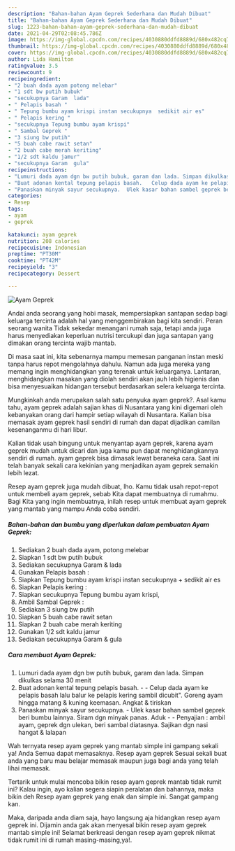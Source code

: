 ```yaml
---
description: "Bahan-bahan Ayam Geprek Sederhana dan Mudah Dibuat"
title: "Bahan-bahan Ayam Geprek Sederhana dan Mudah Dibuat"
slug: 1223-bahan-bahan-ayam-geprek-sederhana-dan-mudah-dibuat
date: 2021-04-29T02:08:45.786Z
image: https://img-global.cpcdn.com/recipes/4030880ddfd8889d/680x482cq70/ayam-geprek-foto-resep-utama.jpg
thumbnail: https://img-global.cpcdn.com/recipes/4030880ddfd8889d/680x482cq70/ayam-geprek-foto-resep-utama.jpg
cover: https://img-global.cpcdn.com/recipes/4030880ddfd8889d/680x482cq70/ayam-geprek-foto-resep-utama.jpg
author: Lida Hamilton
ratingvalue: 3.5
reviewcount: 9
recipeingredient:
- "2 buah dada ayam potong melebar"
- "1 sdt bw putih bubuk"
- "secukupnya Garam  lada"
- " Pelapis basah "
- " Tepung bumbu ayam krispi instan secukupnya  sedikit air es"
- " Pelapis kering "
- "secukupnya Tepung bumbu ayam krispi"
- " Sambal Geprek "
- "3 siung bw putih"
- "5 buah cabe rawit setan"
- "2 buah cabe merah keriting"
- "1/2 sdt kaldu jamur"
- "secukupnya Garam  gula"
recipeinstructions:
- "Lumuri dada ayam dgn bw putih bubuk, garam dan lada. Simpan dikulkas selama 30 menit"
- "Buat adonan kental tepung pelapis basah.   Celup dada ayam ke pelapis basah lalu balur ke pelapis kering sambil dicubit&#34;. Goreng ayam hingga matang &amp; kuning keemasan. Angkat &amp; tiriskan"
- "Panaskan minyak sayur secukupnya.  Ulek kasar bahan sambel geprek beri bumbu lainnya. Siram dgn minyak panas. Aduk   Penyajian : ambil ayam, geprek dgn ulekan, beri sambal diatasnya. Sajikan dgn nasi hangat &amp; lalapan"
categories:
- Resep
tags:
- ayam
- geprek

katakunci: ayam geprek 
nutrition: 208 calories
recipecuisine: Indonesian
preptime: "PT30M"
cooktime: "PT42M"
recipeyield: "3"
recipecategory: Dessert

---
```



![Ayam Geprek](https://img-global.cpcdn.com/recipes/4030880ddfd8889d/680x482cq70/ayam-geprek-foto-resep-utama.jpg)

Andai anda seorang yang hobi masak, mempersiapkan santapan sedap bagi keluarga tercinta adalah hal yang menggembirakan bagi kita sendiri. Peran seorang  wanita Tidak sekedar menangani rumah saja, tetapi anda juga harus menyediakan keperluan nutrisi tercukupi dan juga santapan yang dimakan orang tercinta wajib mantab.

Di masa  saat ini, kita sebenarnya mampu memesan panganan instan meski tanpa harus repot mengolahnya dahulu. Namun ada juga mereka yang memang ingin menghidangkan yang terenak untuk keluarganya. Lantaran, menghidangkan masakan yang diolah sendiri akan jauh lebih higienis dan bisa menyesuaikan hidangan tersebut berdasarkan selera keluarga tercinta. 



Mungkinkah anda merupakan salah satu penyuka ayam geprek?. Asal kamu tahu, ayam geprek adalah sajian khas di Nusantara yang kini digemari oleh kebanyakan orang dari hampir setiap wilayah di Nusantara. Kalian bisa memasak ayam geprek hasil sendiri di rumah dan dapat dijadikan camilan kesenanganmu di hari libur.

Kalian tidak usah bingung untuk menyantap ayam geprek, karena ayam geprek mudah untuk dicari dan juga kamu pun dapat menghidangkannya sendiri di rumah. ayam geprek bisa dimasak lewat beraneka cara. Saat ini telah banyak sekali cara kekinian yang menjadikan ayam geprek semakin lebih lezat.

Resep ayam geprek juga mudah dibuat, lho. Kamu tidak usah repot-repot untuk membeli ayam geprek, sebab Kita dapat membuatnya di rumahmu. Bagi Kita yang ingin membuatnya, inilah resep untuk membuat ayam geprek yang mantab yang mampu Anda coba sendiri.

<!--inarticleads1-->

##### Bahan-bahan dan bumbu yang diperlukan dalam pembuatan Ayam Geprek:

1. Sediakan 2 buah dada ayam, potong melebar
1. Siapkan 1 sdt bw putih bubuk
1. Sediakan secukupnya Garam &amp; lada
1. Gunakan  Pelapis basah :
1. Siapkan  Tepung bumbu ayam krispi instan secukupnya + sedikit air es
1. Siapkan  Pelapis kering :
1. Siapkan secukupnya Tepung bumbu ayam krispi,
1. Ambil  Sambal Geprek :
1. Sediakan 3 siung bw putih
1. Siapkan 5 buah cabe rawit setan
1. Siapkan 2 buah cabe merah keriting
1. Gunakan 1/2 sdt kaldu jamur
1. Sediakan secukupnya Garam &amp; gula




<!--inarticleads2-->

##### Cara membuat Ayam Geprek:

1. Lumuri dada ayam dgn bw putih bubuk, garam dan lada. Simpan dikulkas selama 30 menit
1. Buat adonan kental tepung pelapis basah.  -  - Celup dada ayam ke pelapis basah lalu balur ke pelapis kering sambil dicubit&#34;. Goreng ayam hingga matang &amp; kuning keemasan. Angkat &amp; tiriskan
1. Panaskan minyak sayur secukupnya.  - Ulek kasar bahan sambel geprek beri bumbu lainnya. Siram dgn minyak panas. Aduk  -  - Penyajian : ambil ayam, geprek dgn ulekan, beri sambal diatasnya. Sajikan dgn nasi hangat &amp; lalapan




Wah ternyata resep ayam geprek yang mantab simple ini gampang sekali ya! Anda Semua dapat memasaknya. Resep ayam geprek Sesuai sekali buat anda yang baru mau belajar memasak maupun juga bagi anda yang telah lihai memasak.

Tertarik untuk mulai mencoba bikin resep ayam geprek mantab tidak rumit ini? Kalau ingin, ayo kalian segera siapin peralatan dan bahannya, maka bikin deh Resep ayam geprek yang enak dan simple ini. Sangat gampang kan. 

Maka, daripada anda diam saja, hayo langsung aja hidangkan resep ayam geprek ini. Dijamin anda gak akan menyesal bikin resep ayam geprek mantab simple ini! Selamat berkreasi dengan resep ayam geprek nikmat tidak rumit ini di rumah masing-masing,ya!.

